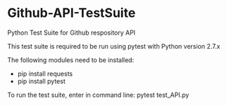 # Github-API-TestSuite
Python Test Suite for Github respository API

This test suite is required to be run using pytest with Python version 2.7.x

The following modules need to be installed:
* pip install requests
* pip install pytest

To run the test suite, enter in command line: pytest test_API.py
